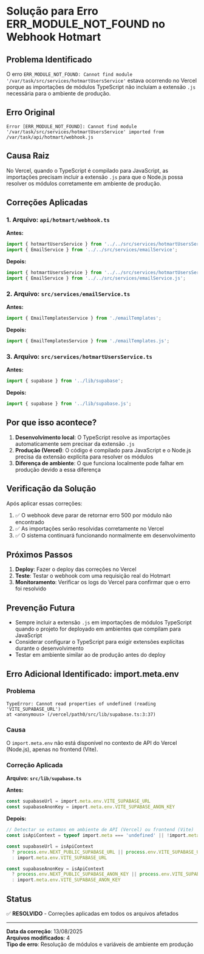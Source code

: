 # Solução para Erro ERR_MODULE_NOT_FOUND no Webhook Hotmart

## Problema Identificado

O erro `ERR_MODULE_NOT_FOUND: Cannot find module '/var/task/src/services/hotmartUsersService'` estava ocorrendo no Vercel porque as importações de módulos TypeScript não incluíam a extensão `.js` necessária para o ambiente de produção.

## Erro Original
```
Error [ERR_MODULE_NOT_FOUND]: Cannot find module '/var/task/src/services/hotmartUsersService' imported from /var/task/api/hotmart/webhook.js
```

## Causa Raiz

No Vercel, quando o TypeScript é compilado para JavaScript, as importações precisam incluir a extensão `.js` para que o Node.js possa resolver os módulos corretamente em ambiente de produção.

## Correções Aplicadas

### 1. Arquivo: `api/hotmart/webhook.ts`
**Antes:**
```typescript
import { hotmartUsersService } from '../../src/services/hotmartUsersService';
import { EmailService } from '../../src/services/emailService';
```

**Depois:**
```typescript
import { hotmartUsersService } from '../../src/services/hotmartUsersService.js';
import { EmailService } from '../../src/services/emailService.js';
```

### 2. Arquivo: `src/services/emailService.ts`
**Antes:**
```typescript
import { EmailTemplatesService } from './emailTemplates';
```

**Depois:**
```typescript
import { EmailTemplatesService } from './emailTemplates.js';
```

### 3. Arquivo: `src/services/hotmartUsersService.ts`
**Antes:**
```typescript
import { supabase } from '../lib/supabase';
```

**Depois:**
```typescript
import { supabase } from '../lib/supabase.js';
```

## Por que isso acontece?

1. **Desenvolvimento local**: O TypeScript resolve as importações automaticamente sem precisar da extensão `.js`
2. **Produção (Vercel)**: O código é compilado para JavaScript e o Node.js precisa da extensão explícita para resolver os módulos
3. **Diferença de ambiente**: O que funciona localmente pode falhar em produção devido a essa diferença

## Verificação da Solução

Após aplicar essas correções:

1. ✅ O webhook deve parar de retornar erro 500 por módulo não encontrado
2. ✅ As importações serão resolvidas corretamente no Vercel
3. ✅ O sistema continuará funcionando normalmente em desenvolvimento

## Próximos Passos

1. **Deploy**: Fazer o deploy das correções no Vercel
2. **Teste**: Testar o webhook com uma requisição real do Hotmart
3. **Monitoramento**: Verificar os logs do Vercel para confirmar que o erro foi resolvido

## Prevenção Futura

- Sempre incluir a extensão `.js` em importações de módulos TypeScript quando o projeto for deployado em ambientes que compilam para JavaScript
- Considerar configurar o TypeScript para exigir extensões explícitas durante o desenvolvimento
- Testar em ambiente similar ao de produção antes do deploy

## Erro Adicional Identificado: import.meta.env

### Problema
```
TypeError: Cannot read properties of undefined (reading 'VITE_SUPABASE_URL')
at <anonymous> (/vercel/path0/src/lib/supabase.ts:3:37)
```

### Causa
O `import.meta.env` não está disponível no contexto de API do Vercel (Node.js), apenas no frontend (Vite).

### Correção Aplicada

**Arquivo: `src/lib/supabase.ts`**

**Antes:**
```typescript
const supabaseUrl = import.meta.env.VITE_SUPABASE_URL
const supabaseAnonKey = import.meta.env.VITE_SUPABASE_ANON_KEY
```

**Depois:**
```typescript
// Detectar se estamos em ambiente de API (Vercel) ou frontend (Vite)
const isApiContext = typeof import.meta === 'undefined' || !import.meta.env

const supabaseUrl = isApiContext 
  ? process.env.NEXT_PUBLIC_SUPABASE_URL || process.env.VITE_SUPABASE_URL
  : import.meta.env.VITE_SUPABASE_URL

const supabaseAnonKey = isApiContext 
  ? process.env.NEXT_PUBLIC_SUPABASE_ANON_KEY || process.env.VITE_SUPABASE_ANON_KEY
  : import.meta.env.VITE_SUPABASE_ANON_KEY
```

## Status

✅ **RESOLVIDO** - Correções aplicadas em todos os arquivos afetados

---

**Data da correção**: 13/08/2025  
**Arquivos modificados**: 4  
**Tipo de erro**: Resolução de módulos e variáveis de ambiente em produção